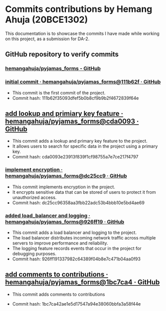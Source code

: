 # Commits contributions by Hemang Ahuja (20BCE1302)

This documentation is to showcase the commits I have made while working on this project, as a submission for DA-2.

## GitHub repository to verify commits

### [hemangahuja/pyjamas_forms - GitHub](https://github.com/hemangahuja/pyjamas_forms)



### **[initial commit · hemangahuja/pyjamas_forms@111b62f · GitHub](https://github.com/hemangahuja/pyjamas_forms/commit/111b62f35093dfef5b0b8cf9b9b2f4672839f64e)**

- This commit is the first commit of the project.
- Commit hash: 111b62f35093dfef5b0b8cf9b9b2f4672839f64e

## [add lookup and primiary key feature · hemangahuja/pyjamas_forms@cda0093 · GitHub](https://github.com/hemangahuja/pyjamas_forms/commit/cda0093e23913f839f1cf98755a7e7ce217f4797)

- This commit adds a lookup and primary key feature to the project.
- It allows users to search for specific data in the project using a primary key.
- Commit hash: cda0093e23913f839f1cf98755a7e7ce217f4797

### **[implement encryption · hemangahuja/pyjamas_forms@dc25cc9 · GitHub](https://github.com/hemangahuja/pyjamas_forms/commit/dc25cc96358aa3fbb22adc53b4bbb10e5bd4ae69)**

- This commit implements encryption in the project.
- It encrypts sensitive data that can be stored of users to protect it from unauthorized access.
- Commit hash: dc25cc96358aa3fbb22adc53b4bbb10e5bd4ae69

### **[added load_balancer and logging · hemangahuja/pyjamas_forms@926ff19 · GitHub](https://github.com/hemangahuja/pyjamas_forms/commit/926ff191337982c64389f04b8e7c471b04aa0f93)**

- This commit adds a load balancer and logging to the project.
- The load balancer distributes incoming network traffic across multiple servers to improve performance and reliability. 
- The logging feature records events that occur in the project for debugging purposes.
- Commit hash: 926ff191337982c64389f04b8e7c471b04aa0f93

## **[add comments to contributions · hemangahuja/pyjamas_forms@1bc7ca4 · GitHub](https://github.com/hemangahuja/pyjamas_forms/commit/1bc7ca42ae1e5d17547a94e38060bbfa3a58f44e)**

- This commit adds comments to contributions

- Commit hash: 1bc7ca42ae1e5d17547a94e38060bbfa3a58f44e


